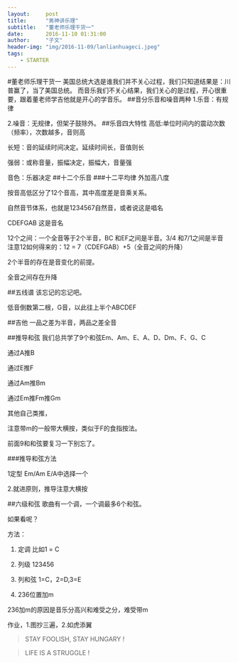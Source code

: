 ```yaml
---
layout:     post
title:      "男神讲乐理"
subtitle:   "董老师乐理干货一"
date:       2016-11-10 01:31:00
author:     "子文"
header-img: "img/2016-11-09/lanlianhuageci.jpeg"
tags:
    - STARTER
---
```



#董老师乐理干货一
美国总统大选是谁我们并不关心过程，我们只知道结果是：川普赢了，当了美国总统。
而音乐我们不关心结果，我们关心的是过程，开心很重要，跟着董老师学吉他就是开心的学音乐。
##音分乐音和噪音两种
1.乐音：有规律

2.噪音：无规律，但架子鼓除外。
##乐音四大特性
高低:单位时间内的震动次数（频率），次数越多，音则高

长短：音的延续时间决定。延续时间长，音值则长

强弱：或称音量，振幅决定，振幅大，音量强

音色：乐器决定
##十二个乐音
###十二平均律
外加高八度

按音高低区分了12个音高，其中高度差是音乘关系。

自然音节体系，也就是1234567自然音，或者说这是唱名

CDEFGAB 这是音名


12个之间：一个全音等于2个半音，BC 和EF之间是半音。3/4 和7/1之间是半音
注意12如何得来的：12 = 7（CDEFGAB）+5（全音之间的升降）

2个半音的存在是音变化的前提。

全音之间存在升降


##五线谱
该忘记的忘记吧。

低音倒数第二根，G音，以此往上半个ABCDEF

##吉他
一品之差为半音，两品之差全音

##推导和弦
我们总共学了9个和弦Em、Am、E、A、D、Dm、F、G、C

通过A推B

通过E推F

通过Am推Bm

通过Em推Fm推Gm

其他自己类推，

注意带m的一般带大横按，类似于F的食指按法。

前面9和和弦要复习一下别忘了。

###推导和弦方法

1定型  Em/Am E/A中选择一个

2.就进原则，推导注意大横按

##六级和弦
歌曲有一个调，一个调最多6个和弦。

如果看呢？

方法：

1. 定调 比如1 = C

2. 列级 123456

3. 列和弦 1=C，2=D,3=E

4. 236位置加m

236加m的原因是音乐分高兴和难受之分，难受带m

作业，1.图抄三遍，2.如虎添翼


>  STAY FOOLISH, STAY HUNGARY !


>  LIFE IS A STRUGGLE !


























